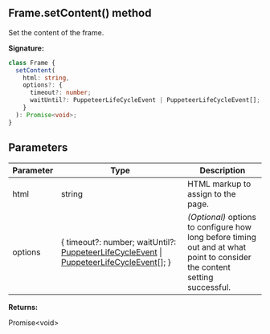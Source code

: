 ## Frame.setContent() method

Set the content of the frame.

**Signature:**

```typescript
class Frame {
  setContent(
    html: string,
    options?: {
      timeout?: number;
      waitUntil?: PuppeteerLifeCycleEvent | PuppeteerLifeCycleEvent[];
    }
  ): Promise<void>;
}
```

## Parameters

| Parameter | Type                                                                                                                                                                          | Description                                                                                                                     |
| --------- | ----------------------------------------------------------------------------------------------------------------------------------------------------------------------------- | ------------------------------------------------------------------------------------------------------------------------------- |
| html      | string                                                                                                                                                                        | HTML markup to assign to the page.                                                                                              |
| options   | { timeout?: number; waitUntil?: [PuppeteerLifeCycleEvent](./puppeteer.puppeteerlifecycleevent.md) \| [PuppeteerLifeCycleEvent](./puppeteer.puppeteerlifecycleevent.md)\[\]; } | <i>(Optional)</i> options to configure how long before timing out and at what point to consider the content setting successful. |

**Returns:**

Promise&lt;void&gt;
